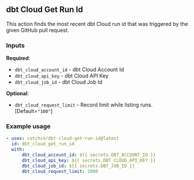 ## dbt Cloud Get Run Id

This action finds the most recent dbt Cloud run id that was triggered by the given GitHub pull request.

### Inputs
  **Required**:
  - `dbt_cloud_account_id` - dbt Cloud Account Id
  - `dbt_cloud_api_key` - dbt Cloud API Key
  - `dbt_cloud_job_id` - dbt Cloud Job Id

  **Optional**:
  - `dbt_cloud_request_limit` - Record limit while listing runs. [Default=`"100"`]

### Example usage
```yaml
- uses: catchco/dbt-cloud-get-run-id@latest
  id: dbt_cloud_get_run_id
  with:
      dbt_cloud_account_id: ${{ secrets.DBT_ACCOUNT_ID }}
      dbt_cloud_api_key: ${{ secrets.DBT_CLOUD_API_KEY }}
      dbt_cloud_job_id: ${{ secrets.DBT_JOB_ID }}
      dbt_cloud_request_limit: 1000
```